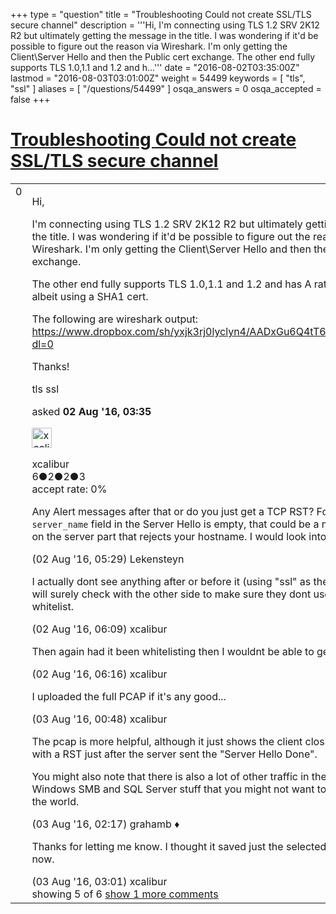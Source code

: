 +++
type = "question"
title = "Troubleshooting Could not create SSL/TLS secure channel"
description = '''Hi, I&#x27;m connecting using TLS 1.2 SRV 2K12 R2 but ultimately getting the message in the title. I was wondering if it&#x27;d be possible to figure out the reason via Wireshark. I&#x27;m only getting the Client&#92;Server Hello and then the Public cert exchange. The other end fully supports TLS 1.0,1.1 and 1.2 and h...'''
date = "2016-08-02T03:35:00Z"
lastmod = "2016-08-03T03:01:00Z"
weight = 54499
keywords = [ "tls", "ssl" ]
aliases = [ "/questions/54499" ]
osqa_answers = 0
osqa_accepted = false
+++

<div class="headNormal">

# [Troubleshooting Could not create SSL/TLS secure channel](/questions/54499/troubleshooting-could-not-create-ssltls-secure-channel)

</div>

<div id="main-body">

<div id="askform">

<table id="question-table" style="width:100%;"><colgroup><col style="width: 50%" /><col style="width: 50%" /></colgroup><tbody><tr class="odd"><td style="width: 30px; vertical-align: top"><div class="vote-buttons"><span id="post-54499-upvote" class="ajax-command post-vote up" rel="nofollow" title="I like this post (click again to cancel)"> </span><div id="post-54499-score" class="post-score" title="current number of votes">0</div><span id="post-54499-downvote" class="ajax-command post-vote down" rel="nofollow" title="I dont like this post (click again to cancel)"> </span> <span id="favorite-mark" class="ajax-command favorite-mark" rel="nofollow" title="mark/unmark this question as favorite (click again to cancel)"> </span><div id="favorite-count" class="favorite-count"></div></div></td><td><div id="item-right"><div class="question-body"><p>Hi,</p><p>I'm connecting using TLS 1.2 SRV 2K12 R2 but ultimately getting the message in the title. I was wondering if it'd be possible to figure out the reason via Wireshark. I'm only getting the Client\Server Hello and then the Public cert exchange.</p><p>The other end fully supports TLS 1.0,1.1 and 1.2 and has A ratings on SSLLABS albeit using a SHA1 cert.</p><p>The following are wireshark output: <a href="https://www.dropbox.com/sh/yxjk3rj0lyclyn4/AADxGu6Q4tT6mzPXMJge7IGLa?dl=0">https://www.dropbox.com/sh/yxjk3rj0lyclyn4/AADxGu6Q4tT6mzPXMJge7IGLa?dl=0</a></p><p>Thanks!</p></div><div id="question-tags" class="tags-container tags"><span class="post-tag tag-link-tls" rel="tag" title="see questions tagged &#39;tls&#39;">tls</span> <span class="post-tag tag-link-ssl" rel="tag" title="see questions tagged &#39;ssl&#39;">ssl</span></div><div id="question-controls" class="post-controls"></div><div class="post-update-info-container"><div class="post-update-info post-update-info-user"><p>asked <strong>02 Aug '16, 03:35</strong></p><img src="https://secure.gravatar.com/avatar/764f1cef4862ffac48685215afef4d71?s=32&amp;d=identicon&amp;r=g" class="gravatar" width="32" height="32" alt="xcalibur&#39;s gravatar image" /><p><span>xcalibur</span><br />
<span class="score" title="6 reputation points">6</span><span title="2 badges"><span class="badge1">●</span><span class="badgecount">2</span></span><span title="2 badges"><span class="silver">●</span><span class="badgecount">2</span></span><span title="3 badges"><span class="bronze">●</span><span class="badgecount">3</span></span><br />
<span class="accept_rate" title="Rate of the user&#39;s accepted answers">accept rate:</span> <span title="xcalibur has no accepted answers">0%</span></p></div></div><div id="comments-container-54499" class="comments-container"><span id="54505"></span><div id="comment-54505" class="comment"><div id="post-54505-score" class="comment-score"></div><div class="comment-text"><p>Any Alert messages after that or do you just get a TCP RST? For some reason the <code>server_name</code> field in the Server Hello is empty, that could be a misconfiguration on the server part that rejects your hostname. I would look into that</p></div><div id="comment-54505-info" class="comment-info"><span class="comment-age">(02 Aug '16, 05:29)</span> <span class="comment-user userinfo">Lekensteyn</span></div></div><span id="54507"></span><div id="comment-54507" class="comment"><div id="post-54507-score" class="comment-score"></div><div class="comment-text"><p>I actually dont see anything after or before it (using "ssl" as the filter query). But I will surely check with the other side to make sure they dont use some sort of a whitelist.</p></div><div id="comment-54507-info" class="comment-info"><span class="comment-age">(02 Aug '16, 06:09)</span> <span class="comment-user userinfo">xcalibur</span></div></div><span id="54508"></span><div id="comment-54508" class="comment"><div id="post-54508-score" class="comment-score"></div><div class="comment-text"><p>Then again had it been whitelisting then I wouldnt be able to get neither HELLOs.</p></div><div id="comment-54508-info" class="comment-info"><span class="comment-age">(02 Aug '16, 06:16)</span> <span class="comment-user userinfo">xcalibur</span></div></div><span id="54533"></span><div id="comment-54533" class="comment"><div id="post-54533-score" class="comment-score"></div><div class="comment-text"><p>I uploaded the full PCAP if it's any good...</p></div><div id="comment-54533-info" class="comment-info"><span class="comment-age">(03 Aug '16, 00:48)</span> <span class="comment-user userinfo">xcalibur</span></div></div><span id="54545"></span><div id="comment-54545" class="comment"><div id="post-54545-score" class="comment-score"></div><div class="comment-text"><p>The pcap is more helpful, although it just shows the client closing the connection with a RST just after the server sent the "Server Hello Done".</p><p>You might also note that there is also a lot of other traffic in the capture, Windows SMB and SQL Server stuff that you might not want to have shown to the world.</p></div><div id="comment-54545-info" class="comment-info"><span class="comment-age">(03 Aug '16, 02:17)</span> <span class="comment-user userinfo">grahamb ♦</span></div></div><span id="54549"></span><div id="comment-54549" class="comment not_top_scorer"><div id="post-54549-score" class="comment-score"></div><div class="comment-text"><p>Thanks for letting me know. I thought it saved just the selected packaets. Fixed now.</p></div><div id="comment-54549-info" class="comment-info"><span class="comment-age">(03 Aug '16, 03:01)</span> <span class="comment-user userinfo">xcalibur</span></div></div></div><div id="comment-tools-54499" class="comment-tools"><span class="comments-showing"> showing 5 of 6 </span> <a href="#" class="show-all-comments-link">show 1 more comments</a></div><div class="clear"></div><div id="comment-54499-form-container" class="comment-form-container"></div><div class="clear"></div></div></td></tr></tbody></table>

</div>

</div>

